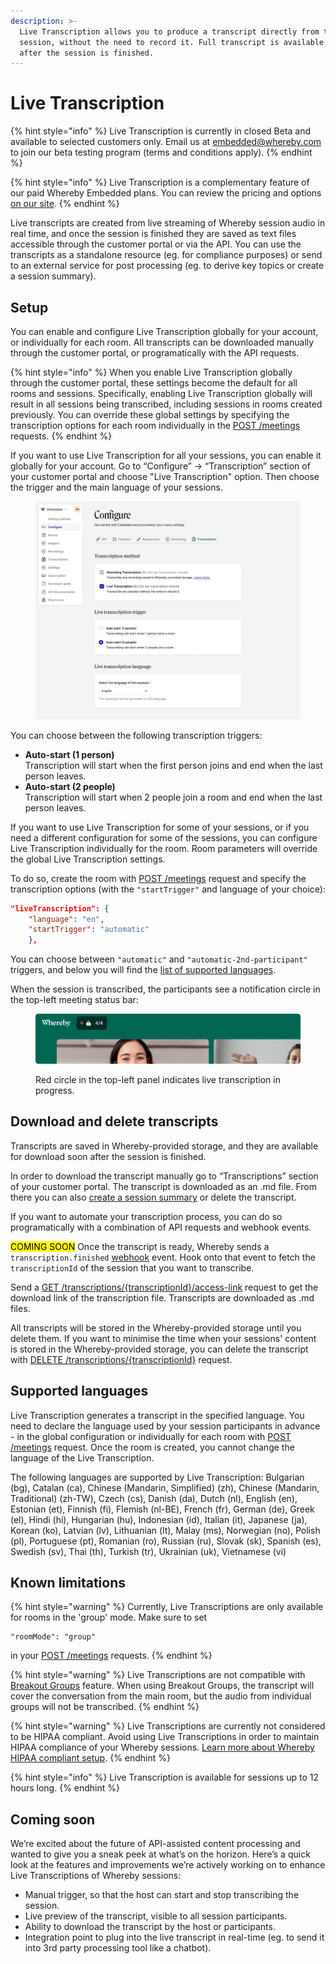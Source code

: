 ```yaml
---
description: >-
  Live Transcription allows you to produce a transcript directly from the live
  session, without the need to record it. Full transcript is available right
  after the session is finished.
---
```


# Live Transcription

{% hint style="info" %}
Live Transcription is currently in closed Beta and available to selected customers only. Email us at embedded@whereby.com to join our beta testing program (terms and conditions apply).
{% endhint %}

{% hint style="info" %}
Live Transcription is a complementary feature of our paid Whereby Embedded plans. You can review the pricing and options [on our site](https://whereby.com/information/embedded/pricing/).&#x20;
{% endhint %}

Live transcripts are created from live streaming of Whereby session audio in real time, and once the session is finished they are saved as text files accessible through the customer portal or via the API. You can use the transcripts as a standalone resource (eg. for compliance purposes) or send to an external service for post processing (eg. to derive key topics or create a session summary).&#x20;

## Setup

You can enable and configure Live Transcription globally for your account, or individually for each room. All transcripts can be downloaded manually through the customer portal, or programatically with the API requests.

{% hint style="info" %}
When you enable Live Transcription globally through the customer portal, these settings become the default for all rooms and sessions. Specifically, enabling Live Transcription globally will result in all sessions being transcribed, including sessions in rooms created previously. You can override these global settings by specifying the transcription options for each room individually in the [POST /meetings](https://www.notion.so/o/UqLY7vLb01EgY68ZG0GF/s/c7hN8ZKHNZris5300KEl/\~/changes/551/reference/whereby-rest-api-reference#meetings-1) requests.
{% endhint %}

If you want to use Live Transcription for all your sessions, you can enable it globally for your account. Go to “Configure” → “Transcription” section of your customer portal and choose "Live Transcription" option. Then choose the trigger and the main language of your sessions.

<figure><img src="../../.gitbook/assets/image (4).png" alt=""><figcaption></figcaption></figure>

You can choose between the following transcription triggers:

* **Auto-start (1 person)** \
  Transcription will start when the first person joins and end when the last person leaves.&#x20;
* **Auto-start (2 people)**\
  Transcription will start when 2 people join a room and end when the last person leaves.

If you want to use Live Transcription for some of your sessions, or if you need a different configuration for some of the sessions, you can configure Live Transcription individually for the room. Room parameters will override the global Live Transcription settings.&#x20;

To do so, create the room with [POST /meetings](../../reference/whereby-rest-api-reference.md#meetings-1) request and specify the transcription options (with the `"startTrigger"` and language of your choice):&#x20;

```json
"liveTranscription": { 
    "language": "en", 
    "startTrigger": "automatic" 
    },
```

You can choose between `"automatic"` and `"automatic-2nd-participant"` triggers, and below you will find the [list of supported languages](live-transcription.md#supported-languages).

When the session is transcribed, the participants see a notification circle in the top-left meeting status bar:

<figure><img src="../../.gitbook/assets/image (5).png" alt=""><figcaption><p>Red circle in the top-left panel indicates live transcription in progress.</p></figcaption></figure>

## Download and delete transcripts

Transcripts are saved in Whereby-provided storage, and they are available for download soon after the session is finished.&#x20;

In order to download the transcript manually go to “Transcriptions” section of your customer portal. The transcript is downloaded as an .md file. From there you can also [create a session summary](../transcribing-sessions-1.md#manual-session-summaries) or delete the transcript.

If you want to automate your transcription process, you can do so programatically with a combination  of API requests and webhook events.

&#x20;<mark style="background-color:yellow;">COMING SOON</mark>  Once the transcript is ready, Whereby sends a `transcription.finished` [webhook](../insights-suite-and-api/webhooks.md#transcription-data-properties) event. Hook onto that event to fetch the `transcriptionId` of the session that you want to transcribe.&#x20;

Send a [GET /transcriptions/{transcriptionId}/access-link](../../reference/whereby-rest-api-reference.md#transcriptions-transcriptionid-access-link) request to get the download link of the transcription file. Transcripts are downloaded as .md files.&#x20;

All transcripts will be stored in the Whereby-provided storage until you delete them. If you want to  minimise the time when your sessions' content is stored in the Whereby-provided storage, you can delete the transcript with [DELETE /transcriptions/{transcriptionId}](../../reference/whereby-rest-api-reference.md#transcriptions-transcriptionid-1) request.

## Supported languages

Live Transcription generates a transcript in the specified language. You need to declare the language used by your session participants in advance - in the global configuration or individually for each room with [POST /meetings](../../reference/whereby-rest-api-reference.md#meetings-1) request. Once the room is created, you cannot change the language of the Live Transcription.&#x20;

The following languages are supported by Live Transcription: Bulgarian (bg), Catalan (ca), Chinese (Mandarin, Simplified) (zh), Chinese (Mandarin, Traditional) (zh-TW), Czech (cs), Danish (da), Dutch (nl), English (en), Estonian (et), Finnish (fi), Flemish (nl-BE), French (fr), German (de), Greek (el), Hindi (hi), Hungarian (hu), Indonesian (id), Italian (it), Japanese (ja), Korean (ko), Latvian (lv), Lithuanian (lt), Malay (ms), Norwegian (no), Polish (pl), Portuguese (pt), Romanian (ro), Russian (ru), Slovak (sk), Spanish (es), Swedish (sv), Thai (th), Turkish (tr), Ukrainian (uk), Vietnamese (vi)

## Known limitations

{% hint style="warning" %}
Currently, Live Transcriptions are only available for rooms in the 'group' mode. Make sure to set&#x20;

```postman_json
"roomMode": "group"
```

in your  [POST /meetings](../../reference/whereby-rest-api-reference.md#meetings-1) requests.
{% endhint %}

{% hint style="warning" %}
Live Transcriptions are not compatible with [Breakout Groups](../../whereby-101/customizing-rooms/breakout-groups-with-embedded.md) feature. When using Breakout Groups, the transcript will cover the conversation from the main room, but the audio from individual groups will not be transcribed.&#x20;
{% endhint %}

{% hint style="warning" %}
Live Transcriptions are currently not considered to be HIPAA compliant. Avoid using Live Transcriptions in order to maintain HIPAA compliance of your Whereby sessions. [Learn more about Whereby HIPAA compliant setup](../../whereby-101/faq-and-troubleshooting/hipaa-compliant-setup.md).
{% endhint %}

{% hint style="info" %}
Live Transcription is available for sessions up to 12 hours long.
{% endhint %}

## Coming soon

We’re excited about the future of API-assisted content processing and wanted to give you a sneak peek at what’s on the horizon. Here’s a quick look at the features and improvements we’re actively working on to enhance Live Transcriptions of Whereby sessions:

* Manual trigger, so that the host can start and stop transcribing the session.
* Live preview of the transcript, visible to all session participants.
* Ability to download the transcript by the host or participants.
* Integration point to plug into the live transcript in real-time (eg. to send it into 3rd party processing tool like a chatbot).
